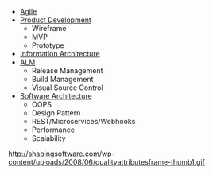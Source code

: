 * [Agile](https://github.com/ramyrams/SoftwareEngineering/tree/master/Agile) 
* [Product Development](https://github.com/ramyrams/SoftwareEngineering/tree/master/ProductDevelopment)
  * Wireframe
  * MVP
  * Prototype
* [Information Architecture](https://github.com/ramyrams/SoftwareEngineering/tree/master/InformationArchitecture)
* [ALM](https://github.com/ramyrams/SoftwareEngineering/tree/master/ApplicationLifecycleManagement)
  * Release Management
  * Build Management
  * Visual Source Control
* [Software Architecture](https://github.com/ramyrams/SoftwareEngineering/tree/master/SoftwareArchitecture)
  * OOPS
  * Design Pattern
  * REST/Microservices/Webhooks
  * Performance
  * Scalability


http://shapingsoftware.com/wp-content/uploads/2008/06/qualityattributesframe-thumb1.gif
